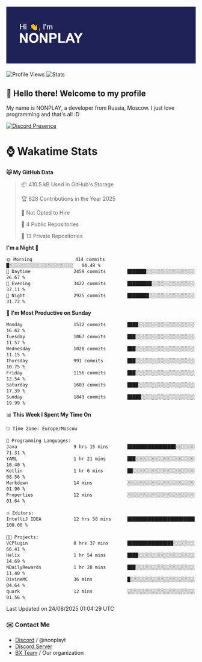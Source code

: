 ![Discord Presence](./header.png)
<br></br>
![Profile Views](https://komarev.com/ghpvc/?username=NONPLAYT&color=blue&style=for-the-badge)
![Stats](https://img.shields.io/badge/0%25-OPTIMIZED-orange?style=for-the-badge)


## :wave: Hello there! Welcome to my profile

My name is NONPLAY, a developer from Russia, Moscow. I just love programming and that's all :D

[![Discord Presence](https://lanyard.cnrad.dev/api/597087584090587177?showDisplayName=true)](https://discord.com/users/597087584090587177) 

# ⌚ Wakatime Stats

<!--START_SECTION:waka-->
**🐱 My GitHub Data** 

> 📦 410.5 kB Used in GitHub's Storage 
 > 
> 🏆 828 Contributions in the Year 2025
 > 
> 🚫 Not Opted to Hire
 > 
> 📜 4 Public Repositories 
 > 
> 🔑 13 Private Repositories 
 > 
**I'm a Night 🦉** 

```text
🌞 Morning                414 commits         █░░░░░░░░░░░░░░░░░░░░░░░░   04.49 % 
🌆 Daytime                2459 commits        ███████░░░░░░░░░░░░░░░░░░   26.67 % 
🌃 Evening                3422 commits        █████████░░░░░░░░░░░░░░░░   37.11 % 
🌙 Night                  2925 commits        ████████░░░░░░░░░░░░░░░░░   31.72 % 
```
📅 **I'm Most Productive on Sunday** 

```text
Monday                   1532 commits        ████░░░░░░░░░░░░░░░░░░░░░   16.62 % 
Tuesday                  1067 commits        ███░░░░░░░░░░░░░░░░░░░░░░   11.57 % 
Wednesday                1028 commits        ███░░░░░░░░░░░░░░░░░░░░░░   11.15 % 
Thursday                 991 commits         ███░░░░░░░░░░░░░░░░░░░░░░   10.75 % 
Friday                   1156 commits        ███░░░░░░░░░░░░░░░░░░░░░░   12.54 % 
Saturday                 1603 commits        ████░░░░░░░░░░░░░░░░░░░░░   17.39 % 
Sunday                   1843 commits        █████░░░░░░░░░░░░░░░░░░░░   19.99 % 
```


📊 **This Week I Spent My Time On** 

```text
🕑︎ Time Zone: Europe/Moscow

💬 Programming Languages: 
Java                     9 hrs 15 mins       ██████████████████░░░░░░░   71.31 % 
YAML                     1 hr 21 mins        ███░░░░░░░░░░░░░░░░░░░░░░   10.40 % 
Kotlin                   1 hr 6 mins         ██░░░░░░░░░░░░░░░░░░░░░░░   08.56 % 
Markdown                 14 mins             ░░░░░░░░░░░░░░░░░░░░░░░░░   01.90 % 
Properties               12 mins             ░░░░░░░░░░░░░░░░░░░░░░░░░   01.64 % 

🔥 Editors: 
IntelliJ IDEA            12 hrs 58 mins      █████████████████████████   100.00 % 

🐱‍💻 Projects: 
VCPlugin                 8 hrs 37 mins       █████████████████░░░░░░░░   66.41 % 
Helix                    1 hr 54 mins        ████░░░░░░░░░░░░░░░░░░░░░   14.69 % 
NDailyRewards            1 hr 28 mins        ███░░░░░░░░░░░░░░░░░░░░░░   11.40 % 
DivineMC                 36 mins             █░░░░░░░░░░░░░░░░░░░░░░░░   04.64 % 
quark                    12 mins             ░░░░░░░░░░░░░░░░░░░░░░░░░   01.56 % 
```


 Last Updated on 24/08/2025 01:04:29 UTC
<!--END_SECTION:waka-->

### ✉️ Contact Me

- [Discord](https://discord.com/users/597087584090587177) / @nonplayt
- [Discord Server](https://discord.gg/qNyybSSPm5)
- [BX Team](https://github.com/BX-Team) / Our organization
